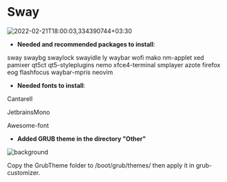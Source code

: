 # Sway
![2022-02-21T18:00:03,334390744+03:30](https://user-images.githubusercontent.com/98311090/154974734-66338232-b94e-4a38-8e93-0db9ce1fc26b.png)


* **Needed and recommended packages to install**:


sway swaybg swaylock swayidle ly waybar wofi mako nm-applet xed pamixer qt5ct qt5-styleplugins nemo xfce4-terminal smplayer azote firefox eog flashfocus waybar-mpris neovim

* **Needed fonts to install**:

Cantarell

JetbrainsMono

Awesome-font

* **Added GRUB theme in the directory "Other"**

![background](https://user-images.githubusercontent.com/98311090/154964642-7e2b2cc8-12d5-42a2-9f94-4b7de5cfa31e.png)


Copy the GrubTheme folder to /boot/grub/themes/ then apply it in grub-customizer.


